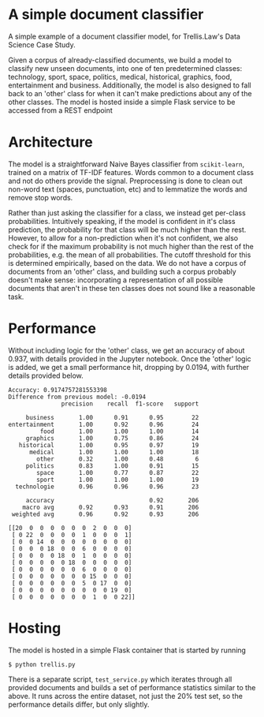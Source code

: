 # A simple document classifier
A simple example of a document classifier model, for Trellis.Law's Data Science
Case Study.

Given a corpus of already-classified documents, we build a model to classify
new unseen documents, into one of ten predetermined classes: technology, sport,
space, politics, medical, historical, graphics, food, entertainment and
business.  Additionally, the model is also designed to fall back to an 'other'
class for when it can't make predictions about any of the other classes.  The
model is hosted inside a simple Flask service to be accessed from a REST
endpoint

# Architecture

The model is a straightforward Naive Bayes classifier from `scikit-learn`,
trained on a matrix of TF-IDF features.  Words common to a document class and
not do others provide the signal.  Preprocessing is done to clean out non-word
text (spaces, punctuation, etc) and to lemmatize the words and remove stop
words.

Rather than just asking the classifier for a class, we instead get per-class
probabilities.  Intuitively speaking, if the model is confident in it's class
prediction, the probability for that class will be much higher than the rest.
However, to allow for a non-prediction when it's not confident, we also check
for if the maximum probability is not much higher than the rest of the
probabilities, e.g. the mean of all probabilities.  The cutoff threshold for
this is determined empirically, based on the data.  We do not have a corpus of
documents from an 'other' class, and building such a corpus probably doesn't
make sense: incorporating a representation of all possible documents that
aren't in these ten classes does not sound like a reasonable task.

# Performance

Without including logic for the 'other' class, we get an accuracy of about
0.937, with details provided in the Jupyter notebook.  Once the 'other' logic
is added, we get a small performance hit, dropping by 0.0194, with further
details provided below.

```
Accuracy: 0.9174757281553398
Difference from previous model: -0.0194
               precision    recall  f1-score   support

     business       1.00      0.91      0.95        22
entertainment       1.00      0.92      0.96        24
         food       1.00      1.00      1.00        14
     graphics       1.00      0.75      0.86        24
   historical       1.00      0.95      0.97        19
      medical       1.00      1.00      1.00        18
        other       0.32      1.00      0.48         6
     politics       0.83      1.00      0.91        15
        space       1.00      0.77      0.87        22
        sport       1.00      1.00      1.00        19
  technologie       0.96      0.96      0.96        23

     accuracy                           0.92       206
    macro avg       0.92      0.93      0.91       206
 weighted avg       0.96      0.92      0.93       206

[[20  0  0  0  0  0  0  2  0  0  0]
 [ 0 22  0  0  0  0  1  0  0  0  1]
 [ 0  0 14  0  0  0  0  0  0  0  0]
 [ 0  0  0 18  0  0  6  0  0  0  0]
 [ 0  0  0  0 18  0  1  0  0  0  0]
 [ 0  0  0  0  0 18  0  0  0  0  0]
 [ 0  0  0  0  0  0  6  0  0  0  0]
 [ 0  0  0  0  0  0  0 15  0  0  0]
 [ 0  0  0  0  0  0  5  0 17  0  0]
 [ 0  0  0  0  0  0  0  0  0 19  0]
 [ 0  0  0  0  0  0  0  1  0  0 22]]
```

# Hosting

The model is hosted in a simple Flask container that is started by running
```
$ python trellis.py
```

There is a separate script, `test_service.py` which iterates through all
provided documents and builds a set of performance statistics similar to the
above.  It runs across the entire dataset, not just the 20% test set, so the
performance details differ, but only slightly.


